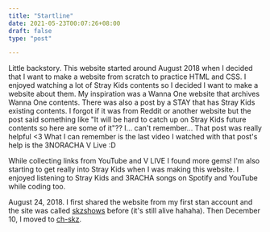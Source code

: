 ```yaml
---
title: "Startline"
date: 2021-05-23T00:07:26+08:00
draft: false
type: "post"

---
```

Little backstory. This website started around August 2018 when I decided that I want to make a website from scratch to practice HTML and CSS. I enjoyed watching a lot of Stray Kids contents so I decided I want to make a website about them. My inspiration was a Wanna One website that archives Wanna One contents. There was also a post by a STAY that has Stray Kids existing contents. I forgot if it was from Reddit or another website but the post said something like "It will be hard to catch up on Stray Kids future contents so here are some of it"?? I... can't remember... That post was really helpful <3 What I can remember is the last video I watched with that post's help is the 3NORACHA  V Live :D

While collecting links from YouTube and V LIVE I found more gems! I'm also starting to get really into Stray Kids when I was making this website. I enjoyed listening to Stray Kids and 3RACHA songs on Spotify and YouTube while coding too.

August 24, 2018. I first shared the website from my first stan account and the site was called [skzshows](https://skzshows.netlify.com) before (it's still alive hahaha). Then December 10, I moved to [ch-skz](https://ch-skz.netlify.com).
